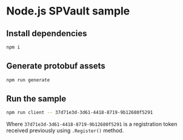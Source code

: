 # Node.js SPVault sample

## Install dependencies

```bash
npm i
```

## Generate protobuf assets

```bash
npm run generate
```

## Run the sample

```bash
npm run client -- 37d71e3d-3d61-4418-8719-9b12680f5291
```

Where `37d71e3d-3d61-4418-8719-9b12680f5291` is a registration token received previously using `.Register()` method.